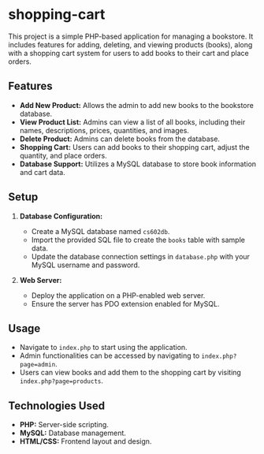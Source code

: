 # shopping-cart
This project is a simple PHP-based application for managing a bookstore. It includes features for adding, deleting, and viewing products (books), along with a shopping cart system for users to add books to their cart and place orders.

## Features
- **Add New Product:** Allows the admin to add new books to the bookstore database.
- **View Product List:** Admins can view a list of all books, including their names, descriptions, prices, quantities, and images.
- **Delete Product:** Admins can delete books from the database.
- **Shopping Cart:** Users can add books to their shopping cart, adjust the quantity, and place orders.
- **Database Support:** Utilizes a MySQL database to store book information and cart data.

## Setup
1. **Database Configuration:**
   - Create a MySQL database named `cs602db`.
   - Import the provided SQL file to create the `books` table with sample data.
   - Update the database connection settings in `database.php` with your MySQL username and password.

2. **Web Server:**
   - Deploy the application on a PHP-enabled web server.
   - Ensure the server has PDO extension enabled for MySQL.


## Usage
- Navigate to `index.php` to start using the application.
- Admin functionalities can be accessed by navigating to `index.php?page=admin`.
- Users can view books and add them to the shopping cart by visiting `index.php?page=products`.

## Technologies Used
- **PHP:** Server-side scripting.
- **MySQL:** Database management.
- **HTML/CSS:** Frontend layout and design.

